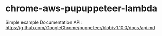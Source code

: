 # chrome-aws-pupuppeteer-lambda

Simple example
Documentation API:
https://github.com/GoogleChrome/puppeteer/blob/v1.10.0/docs/api.md
